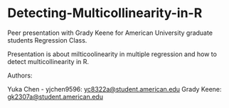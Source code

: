 # Detecting-Multicollinearity-in-R
Peer presentation with Grady Keene for American University graduate students Regression Class. 

Presentation is about milticoolinearity in multiple regression and how to detect multicollinearity in R.


Authors: 

Yuka Chen - yjchen9596: yc8322a@student.american.edu
Grady Keene: gk2307a@student.american.edu
